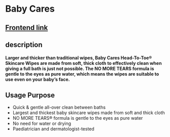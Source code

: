 <!-- @format -->

# Baby Cares

## [Frontend link](https://baby-cares.netlify.app/)

## description

#### Larger and thicker than traditional wipes, Baby Cares Head-To-Toe® Skincare Wipes are made from soft, thick cloth to effectively clean when giving a full bath is just not possible. The NO MORE TEARS formula is gentle to the eyes as pure water, which means the wipes are suitable to use even on your baby’s face.

## Usage Purpose

- Quick & gentle all-over clean between baths
- Largest and thickest baby skincare wipes made from soft and thick cloth
- NO MORE TEARS® formula is gentle to the eyes as pure water
- No need for water or drying
- Paediatrician and dermatologist-tested
